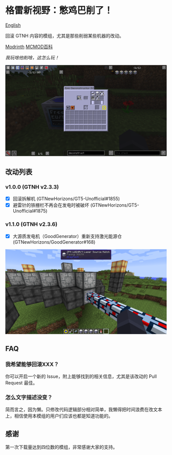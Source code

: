# 格雷新视野：憋鸡巴削了！

[English](README_EN.md)

回滚 GTNH 内容的模组，尤其是那些削弱某些机器的改动。

[Modrinth](https://modrinth.com/mod/gtnh-no-nerf)
[MCMOD百科](https://www.mcmod.cn/class/10327.html)

*我玩啥他削啥，这怎么玩！*

![Return of the Disassembler!](docs/disassembler.png)

## 改动列表

### v1.0.0 (GTNH v2.3.3)

- [X] 回滚拆解机 (GTNewHorizons/GT5-Unofficial#1855)
- [X] 避雷针的铁栅栏不再会在发电时被破坏 (GTNewHorizons/GT5-Unofficial#1875)

### v1.1.0 (GTNH v2.3.6)

- [X] 大源质发电机（GoodGenerator）重新支持激光能源仓 (GTNewHorizons/GoodGenerator#168)

![Return of Laser Hatches on LEG](docs/leg-laser-hatch.png)

## FAQ

### 我希望能够回滚XXX？

你可以开启一个新的 Issue，附上能够找到的相关信息，尤其是该改动的 Pull Request 最佳。

### 怎么文字描述没变？

简而言之，因为懒。只修改代码逻辑部分相对简单，我懒得把时间浪费在改文本上，相信使用本模组的用户们应该也都是知道功能的。

## 感谢

第一次下载量达到四位数的模组，非常感谢大家的支持。

